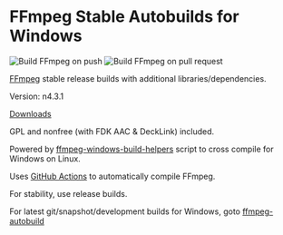 # FFmpeg Stable Autobuilds for Windows

![Build FFmpeg on push](https://github.com/AnimMouse/ffmpeg-stable-autobuild/workflows/Build%20FFmpeg%20on%20push/badge.svg)
![Build FFmpeg on pull request](https://github.com/AnimMouse/ffmpeg-stable-autobuild/workflows/Build%20FFmpeg%20on%20pull%20request/badge.svg)

[FFmpeg](https://ffmpeg.org/) stable release builds with additional libraries/dependencies.

Version: n4.3.1

[Downloads](https://github.com/AnimMouse/ffmpeg-stable-autobuild/releases)

GPL and nonfree (with FDK AAC & DeckLink) included.

Powered by [ffmpeg-windows-build-helpers](https://github.com/rdp/ffmpeg-windows-build-helpers) script to cross compile for Windows on Linux.

Uses [GitHub Actions](https://github.com/features/actions) to automatically compile FFmpeg.

For stability, use release builds.

For latest git/snapshot/development builds for Windows, goto [ffmpeg-autobuild](https://github.com/AnimMouse/ffmpeg-autobuild)
